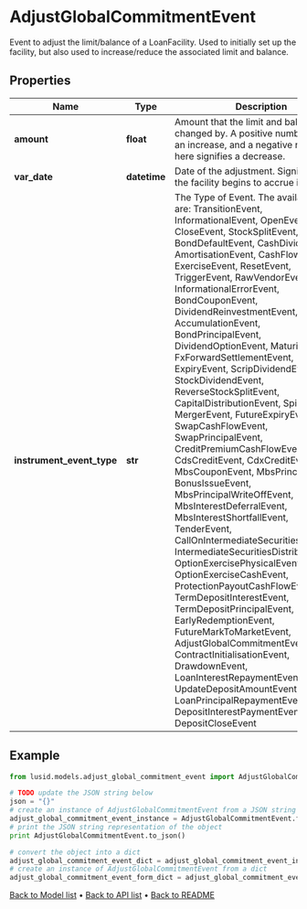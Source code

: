 # AdjustGlobalCommitmentEvent

Event to adjust the limit/balance of a LoanFacility.  Used to initially set up the facility, but also used to increase/reduce the associated limit and balance.

## Properties
Name | Type | Description | Notes
------------ | ------------- | ------------- | -------------
**amount** | **float** | Amount that the limit and balance are changed by.  A positive number signifies an increase, and a negative number here signifies a decrease. | 
**var_date** | **datetime** | Date of the adjustment.  Signifies when the facility begins to accrue interest. | 
**instrument_event_type** | **str** | The Type of Event. The available values are: TransitionEvent, InformationalEvent, OpenEvent, CloseEvent, StockSplitEvent, BondDefaultEvent, CashDividendEvent, AmortisationEvent, CashFlowEvent, ExerciseEvent, ResetEvent, TriggerEvent, RawVendorEvent, InformationalErrorEvent, BondCouponEvent, DividendReinvestmentEvent, AccumulationEvent, BondPrincipalEvent, DividendOptionEvent, MaturityEvent, FxForwardSettlementEvent, ExpiryEvent, ScripDividendEvent, StockDividendEvent, ReverseStockSplitEvent, CapitalDistributionEvent, SpinOffEvent, MergerEvent, FutureExpiryEvent, SwapCashFlowEvent, SwapPrincipalEvent, CreditPremiumCashFlowEvent, CdsCreditEvent, CdxCreditEvent, MbsCouponEvent, MbsPrincipalEvent, BonusIssueEvent, MbsPrincipalWriteOffEvent, MbsInterestDeferralEvent, MbsInterestShortfallEvent, TenderEvent, CallOnIntermediateSecuritiesEvent, IntermediateSecuritiesDistributionEvent, OptionExercisePhysicalEvent, OptionExerciseCashEvent, ProtectionPayoutCashFlowEvent, TermDepositInterestEvent, TermDepositPrincipalEvent, EarlyRedemptionEvent, FutureMarkToMarketEvent, AdjustGlobalCommitmentEvent, ContractInitialisationEvent, DrawdownEvent, LoanInterestRepaymentEvent, UpdateDepositAmountEvent, LoanPrincipalRepaymentEvent, DepositInterestPaymentEvent, DepositCloseEvent | 

## Example

```python
from lusid.models.adjust_global_commitment_event import AdjustGlobalCommitmentEvent

# TODO update the JSON string below
json = "{}"
# create an instance of AdjustGlobalCommitmentEvent from a JSON string
adjust_global_commitment_event_instance = AdjustGlobalCommitmentEvent.from_json(json)
# print the JSON string representation of the object
print AdjustGlobalCommitmentEvent.to_json()

# convert the object into a dict
adjust_global_commitment_event_dict = adjust_global_commitment_event_instance.to_dict()
# create an instance of AdjustGlobalCommitmentEvent from a dict
adjust_global_commitment_event_form_dict = adjust_global_commitment_event.from_dict(adjust_global_commitment_event_dict)
```
[Back to Model list](../README.md#documentation-for-models) &#8226; [Back to API list](../README.md#documentation-for-api-endpoints) &#8226; [Back to README](../README.md)


